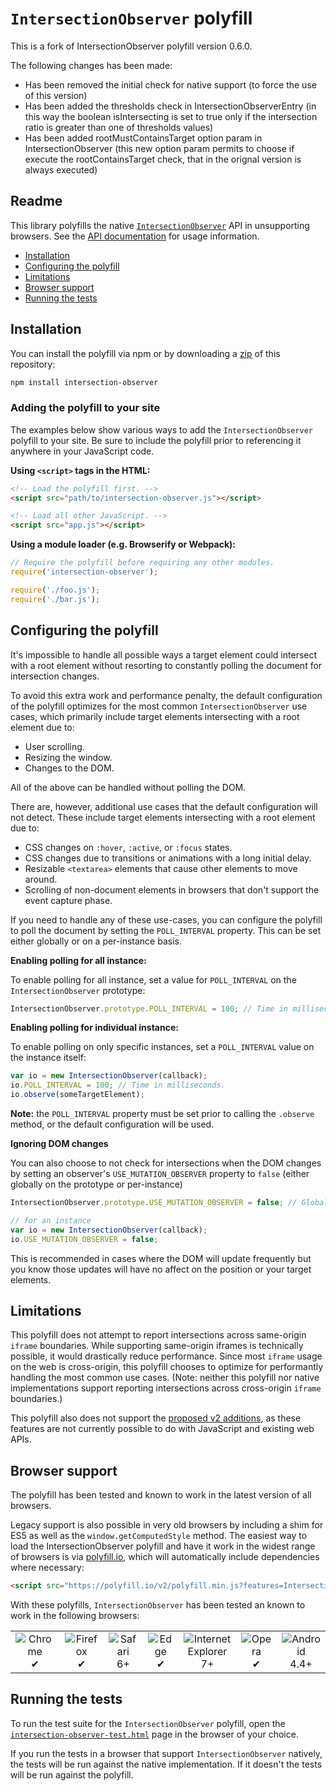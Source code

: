 # `IntersectionObserver` polyfill

This is a fork of IntersectionObserver polyfill version 0.6.0.

The following changes has been made:
- Has been removed the initial check for native support (to force the use of this version)
- Has been added the thresholds check in IntersectionObserverEntry (in this way the boolean isIntersecting is set to true only if the intersection ratio is greater than one of thresholds values)
- Has been added rootMustContainsTarget option param in IntersectionObserver (this new option param permits to choose if execute the rootContainsTarget check, that in the orignal version is always executed)

## Readme

This library polyfills the native [`IntersectionObserver`](http://w3c.github.io/IntersectionObserver/) API in unsupporting browsers. See the [API documentation](https://developer.mozilla.org/en-US/docs/Web/API/Intersection_Observer_API) for usage information.

- [Installation](#installation)
- [Configuring the polyfill](#configuring-the-polyfill)
- [Limitations](#limitations)
- [Browser support](#browser-support)
- [Running the tests](#running-the-tests)

## Installation

You can install the polyfill via npm or by downloading a [zip](https://github.com/w3c/IntersectionObserver/archive/gh-pages.zip) of this repository:

```sh
npm install intersection-observer
```

### Adding the polyfill to your site

The examples below show various ways to add the `IntersectionObserver` polyfill to your site. Be sure to include the polyfill prior to referencing it anywhere in your JavaScript code.

**Using `<script>` tags in the HTML:**

```html
<!-- Load the polyfill first. -->
<script src="path/to/intersection-observer.js"></script>

<!-- Load all other JavaScript. -->
<script src="app.js"></script>
```

**Using a module loader (e.g. Browserify or Webpack):**

```js
// Require the polyfill before requiring any other modules.
require('intersection-observer');

require('./foo.js');
require('./bar.js');
```

## Configuring the polyfill

It's impossible to handle all possible ways a target element could intersect with a root element without resorting to constantly polling the document for intersection changes.

To avoid this extra work and performance penalty, the default configuration of the polyfill optimizes for the most common `IntersectionObserver` use cases, which primarily include target elements intersecting with a root element due to:

- User scrolling.
- Resizing the window.
- Changes to the DOM.

All of the above can be handled without polling the DOM.

There are, however, additional use cases that the default configuration will not detect. These include target elements intersecting with a root element due to:

- CSS changes on `:hover`, `:active`, or `:focus` states.
- CSS changes due to transitions or animations with a long initial delay.
- Resizable `<textarea>` elements that cause other elements to move around.
- Scrolling of non-document elements in browsers that don't support the event capture phase.

If you need to handle any of these use-cases, you can configure the polyfill to poll the document by setting the `POLL_INTERVAL` property. This can be set either globally or on a per-instance basis.

**Enabling polling for all instance:**

To enable polling for all instance, set a value for `POLL_INTERVAL` on the `IntersectionObserver` prototype:


```js
IntersectionObserver.prototype.POLL_INTERVAL = 100; // Time in milliseconds.
```

**Enabling polling for individual instance:**

To enable polling on only specific instances, set a `POLL_INTERVAL` value on the instance itself:

```js
var io = new IntersectionObserver(callback);
io.POLL_INTERVAL = 100; // Time in milliseconds.
io.observe(someTargetElement);
```

**Note:** the `POLL_INTERVAL` property must be set prior to calling the `.observe` method, or the default configuration will be used.

**Ignoring DOM changes**

You can also choose to not check for intersections when the DOM changes by setting an observer's `USE_MUTATION_OBSERVER` property to `false` (either globally on the prototype or per-instance)

```js
IntersectionObserver.prototype.USE_MUTATION_OBSERVER = false; // Globally

// for an instance
var io = new IntersectionObserver(callback);
io.USE_MUTATION_OBSERVER = false;
```

This is recommended in cases where the DOM will update frequently but you know those updates will have no affect on the position or your target elements.

## Limitations

This polyfill does not attempt to report intersections across same-origin `iframe` boundaries. While supporting same-origin iframes is technically possible, it would drastically reduce performance. Since most `iframe` usage on the web is cross-origin, this polyfill chooses to optimize for performantly handling the most common use cases. (Note: neither this polyfill nor native implementations support reporting intersections across cross-origin `iframe` boundaries.)

This polyfill also does not support the [proposed v2 additions](https://github.com/szager-chromium/IntersectionObserver/blob/v2/explainer.md), as these features are not currently possible to do with JavaScript and existing web APIs.

## Browser support

The polyfill has been tested and known to work in the latest version of all browsers.

Legacy support is also possible in very old browsers by including a shim for ES5 as well as the `window.getComputedStyle` method. The easiest way to load the IntersectionObserver polyfill and have it work in the widest range of browsers is via [polyfill.io](https://cdn.polyfill.io/v2/docs/), which will automatically include dependencies where necessary:

```html
<script src="https://polyfill.io/v2/polyfill.min.js?features=IntersectionObserver"></script>
```

With these polyfills, `IntersectionObserver` has been tested an known to work in the following browsers:

<table>
  <tr>
    <td align="center">
      <img src="https://raw.github.com/alrra/browser-logos/39.2.2/src/chrome/chrome_48x48.png" alt="Chrome"><br>
      ✔
    </td>
    <td align="center">
      <img src="https://raw.github.com/alrra/browser-logos/39.2.2/src/firefox/firefox_48x48.png" alt="Firefox"><br>
      ✔
    </td>
    <td align="center">
      <img src="https://raw.github.com/alrra/browser-logos/39.2.2/src/safari/safari_48x48.png" alt="Safari"><br>
      6+
    </td>
    <td align="center">
      <img src="https://raw.github.com/alrra/browser-logos/39.2.2/src/edge/edge_48x48.png" alt="Edge"><br>
      ✔
    </td>
    <td align="center">
      <img src="https://raw.github.com/alrra/browser-logos/39.2.2/src/archive/internet-explorer_7-8/internet-explorer_7-8_48x48.png" alt="Internet Explorer"><br>
      7+
    </td>
    <td align="center">
      <img src="https://raw.github.com/alrra/browser-logos/39.2.2/src/opera/opera_48x48.png" alt="Opera"><br>
      ✔
    </td>
    <td align="center">
      <img src="https://raw.github.com/alrra/browser-logos/39.2.2/src/android/android_48x48.png" alt="Android"><br>
      4.4+
    </td>
  </tr>
</table>

## Running the tests

To run the test suite for the `IntersectionObserver` polyfill, open the [`intersection-observer-test.html`](./intersection-observer-test.html) page in the browser of your choice.

If you run the tests in a browser that support `IntersectionObserver` natively, the tests will be run against the native implementation. If it doesn't the tests will be run against the polyfill.
